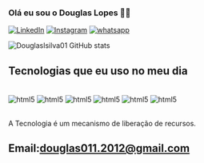 
### Olá eu sou o Douglas Lopes 🖐🏾

[![LinkedIn](https://img.shields.io/badge/LinkedIn-0077B5?style=for-the-badge&logo=linkedin&logoColor=white)](https://www.linkedin.com/in/douglas-lopes-da-silva-219b41233/)
[![Instagram](https://img.shields.io/badge/Instagram-E4405F?style=for-the-badge&logo=instagram&logoColor=white)](https://www.instagram.com/douglaslopesof/)
[![whatsapp](https://img.shields.io/badge/WhatsApp-25D366?style=for-the-badge&logo=whatsapp&logoColor=white)](https://wa.me/11976998237)

![Douglaslsilva01  GitHub stats](https://github-readme-stats.vercel.app/api?username=Douglaslsilva01&show_icons=true&theme=merko)

## Tecnologias que eu uso no meu dia

<div style='display: inline_block'><br/>
<img align='center' alt='html5' src='https://img.shields.io/badge/HTML5-E34F26?style=for-the-badge&logo=html5&logoColor=white' />
<img align='center' alt='html5' src='https://img.shields.io/badge/CSS3-1572B6?style=for-the-badge&logo=css3&logoColor=white' />
<img align='center' alt='html5' src='https://img.shields.io/badge/JavaScript-F7DF1E?style=for-the-badge&logo=javascript&logoColor=black' />
<img align='center' alt='html5' src='https://img.shields.io/badge/Python-14354C?style=for-the-badge&logo=python&logoColor=white' />
<img align='center' alt='html5' src='https://img.shields.io/badge/Node.js-43853D?style=for-the-badge&logo=node.js&logoColor=white' />
<img align='center' alt='html5' src='https://img.shields.io/badge/React-20232A?style=for-the-badge&logo=react&logoColor=61DAFB' />
</div><br>

A Tecnologia é um mecanismo de liberação de recursos.

## Email:douglas011.2012@gmail.com
